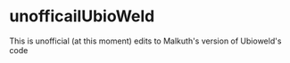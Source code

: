unofficailUbioWeld
==================

This is unofficial (at this moment) edits to Malkuth's version of Ubioweld's code
